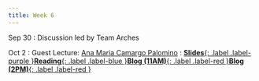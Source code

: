 ```yaml
---
title: Week 6
---
```


Sep 30
: Discussion led by Team Arches

Oct 2
: Guest Lecture: [Ana Maria Camargo Palomino](https://www.linkedin.com/in/ana-mar%C3%ADa-camargo-palomino-4b265226)
: [**Slides**{: .label .label-purple }](#)[**Reading**{: .label .label-blue }](#)[**Blog (11AM)**{: .label .label-red }]()[**Blog (2PM)**{: .label .label-red }]()